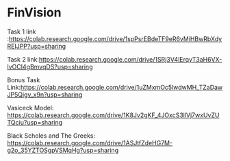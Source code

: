 # FinVision




 Task 1 link :https://colab.research.google.com/drive/1spPsrEBdeTF9eR6vMiHBwRbXdyREIJPP?usp=sharing
 
 Task 2 link:https://colab.research.google.com/drive/1SRj3V4lErqyT3aH6VX-lvOCI4gBmvqDS?usp=sharing
 
 Bonus Task Link:https://colab.research.google.com/drive/1uZMxmOc5lwdwMH_TZaDawJP5Qigv_x9n?usp=sharing

 Vasiceck Model: https://colab.research.google.com/drive/1K8Jv2gKF_4JOxcS3llVj7wxUvZUTQciu?usp=sharing

 Black Scholes and The Greeks: https://colab.research.google.com/drive/1ASJtfZdeHG7M-g2o_35YZTOSgpVSMqHg?usp=sharing
